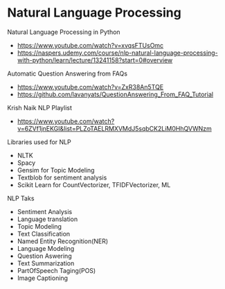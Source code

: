 # Natural Language Processing

Natural Language Processing in Python
- https://www.youtube.com/watch?v=xvqsFTUsOmc
- https://naspers.udemy.com/course/nlp-natural-language-processing-with-python/learn/lecture/13241158?start=0#overview
 
Automatic Question Answering from FAQs 
- https://www.youtube.com/watch?v=ZxR38An5TQE
- https://github.com/lavanyats/QuestionAnswering_From_FAQ_Tutorial

Krish Naik NLP Playlist
- https://www.youtube.com/watch?v=6ZVf1jnEKGI&list=PLZoTAELRMXVMdJ5sqbCK2LiM0HhQVWNzm

Libraries used for NLP
- NLTK
- Spacy
- Gensim for Topic Modeling
- Textblob for sentiment analysis
- Scikit Learn for CountVectorizer, TFIDFVectorizer, ML


NLP Taks
- Sentiment Analysis
- Language translation
- Topic Modeling
- Text Classification
- Named Entity Recognition(NER)
- Language Modeling
- Question Aswering
- Text Summarization
- PartOfSpeech Taging(POS)
- Image Captioning
